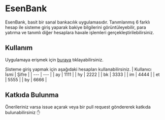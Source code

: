 # EsenBank
EsenBank, basit bir sanal bankacılık uygulamasıdır. Tanımlanmış 6 farklı hesap ile sisteme giriş yaparak bakiye bilgilerini görüntüleyebilir, para yatırma ve tanımlı diğer hesaplara havale işlemleri gerçekleştirilebilirsiniz.

## Kullanım
Uygulamaya erişmek için [buraya](https://esenbank.netlify.app/) tıklayabilirsiniz.

Sisteme giriş yapmak için aşağıdaki hesapları kullanabilirsiniz. 
| Kullanıcı İsmi | Şifre |
| --- | --- |
| ay | 1111 |
| hy | 2222 |
| bk | 3333 |
| im | 4444 |
| et | 5555 |
| by | 6666 |

## Katkıda Bulunma
Önerileriniz varsa issue açarak veya bir pull request göndererek katkıda bulunabilirsiniz :hand:
